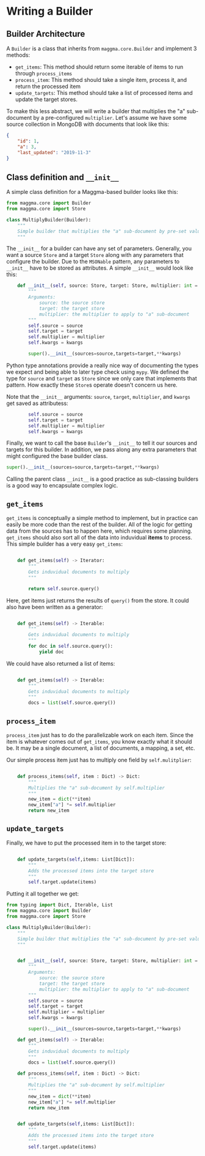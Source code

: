 # Writing a Builder

## Builder Architecture

A `Builder` is a class that inherits from `maggma.core.Builder` and implement 3 methods:

* `get_items`:  This method should return some iterable of items to run through `process_items`
* `process_item`: This method should take a single item, process it, and return the processed item
* `update_targets`: This method should take a list of processed items and update the target stores.

To make this less abstract, we will write a builder that multiplies the "a" sub-document by a pre-configured `multiplier`. Let's assume we have some source collection in MongoDB with documents that look like this:

``` json
{
    "id": 1,
    "a": 3,
    "last_updated": "2019-11-3"
}
```

## Class definition and `__init__`

A simple class definition for a Maggma-based builder looks like this:

``` python
from maggma.core import Builder
from maggma.core import Store

class MultiplyBuilder(Builder):
    """
    Simple builder that multiplies the "a" sub-document by pre-set value
    """
```

The `__init__` for a builder can have any set of parameters. Generally, you want a source `Store` and a target `Store` along with any parameters that configure the builder. Due to the `MSONable` pattern, any parameters to `__init__` have to be stored as attributes. A simple `__init__` would look like this:

``` python
    def __init__(self, source: Store, target: Store, multiplier: int = 2, **kwargs):
        """
        Arguments:
            source: the source store
            target: the target store
            multiplier: the multiplier to apply to "a" sub-document
        """
        self.source = source
        self.target = target
        self.multiplier = multiplier
        self.kwargs = kwargs

        super().__init__(sources=source,targets=target,**kwargs)
```

Python type annotations provide a really nice way of documenting the types we expect and being able to later type check using `mypy`. We defined the type for `source` and `target` as `Store` since we only care that implements that pattern. How exactly these `Store`s operate doesn't concern us here.

Note that the `__init__` arguments: `source`, `target`, `multiplier`, and `kwargs` get saved as attributess:

``` python
        self.source = source
        self.target = target
        self.multiplier = multiplier
        self.kwargs = kwargs
```

Finally, we want to call the base `Builder`'s `__init__` to tell it our sources and targets for this builder. In addition, we pass along any extra parameters that might configured the base builder class.

``` python
super().__init__(sources=source,targets=target,**kwargs)
```

Calling the parent class `__init__` is a good practice as sub-classing builders is a good way to encapsulate complex logic.

## `get_items`

`get_items` is conceptually a simple method to implement, but in practice can easily be more code than the rest of the builder. All of the logic for getting data from the sources has to happen here, which requires some planning. `get_items` should also sort all of the data into induvidual **items** to process. This simple builder has a very easy `get_items`:

``` python

    def get_items(self) -> Iterator:
        """
        Gets induvidual documents to multiply
        """

        return self.source.query()
```

Here, get items just returns the results of `query()` from the store. It could also have been written as a generator:

``` python

    def get_items(self) -> Iterable:
        """
        Gets induvidual documents to multiply
        """
        for doc in self.source.query():
            yield doc
```

We could have also returned a list of items:

``` python

    def get_items(self) -> Iterable:
        """
        Gets induvidual documents to multiply
        """
        docs = list(self.source.query())
```

## `process_item`

`process_item` just has to do the parallelizable work on each item. Since the item is whatever comes out of `get_items`, you know exactly what it should be. It may be a single document, a list of documents, a mapping, a set, etc.

Our simple process item just has to multiply one field by `self.mulitplier`:

``` python

    def process_items(self, item : Dict) -> Dict:
        """
        Multiplies the "a" sub-document by self.multiplier
        """
        new_item = dict(**item)
        new_item["a"] *= self.multiplier
        return new_item
```

## `update_targets`

Finally, we have to put the processed item in to the target store:

``` python

    def update_targets(self,items: List[Dict]):
        """
        Adds the processed items into the target store
        """
        self.target.update(items)
```

Putting it all together we get:

``` python
from typing import Dict, Iterable, List
from maggma.core import Builder
from maggma.core import Store

class MultiplyBuilder(Builder):
    """
    Simple builder that multiplies the "a" sub-document by pre-set value
    """


    def __init__(self, source: Store, target: Store, multiplier: int = 2, **kwargs):
        """
        Arguments:
            source: the source store
            target: the target store
            multiplier: the multiplier to apply to "a" sub-document
        """
        self.source = source
        self.target = target
        self.multiplier = multiplier
        self.kwargs = kwargs

        super().__init__(sources=source,targets=target,**kwargs)

    def get_items(self) -> Iterable:
        """
        Gets induvidual documents to multiply
        """
        docs = list(self.source.query())

    def process_items(self, item : Dict) -> Dict:
        """
        Multiplies the "a" sub-document by self.multiplier
        """
        new_item = dict(**item)
        new_item["a"] *= self.multiplier
        return new_item


    def update_targets(self,items: List[Dict]):
        """
        Adds the processed items into the target store
        """
        self.target.update(items)
```
